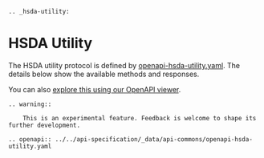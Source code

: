 ```eval_rst
.. _hsda-utility:
```

# HSDA Utility

The HSDA utility protocol is defined by [openapi-hsda-utility.yaml](../../api-specification/_data/api-commons/openapi-hsda-utility.yaml). The details below show the available methods and responses. 

You can also [explore this using our OpenAPI viewer](../../_static/swagger/?url=../openapi-hsda-utility.yaml). 

```eval_rst
.. warning::
    
    This is an experimental feature. Feedback is welcome to shape its further development.

```


```eval_rst
.. openapi:: ../../api-specification/_data/api-commons/openapi-hsda-utility.yaml
```
